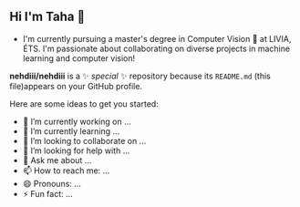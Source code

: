 ## Hi I'm Taha 👋

- I'm currently pursuing a master's degree in Computer Vision 🔭 at LIVIA, ÉTS. I'm passionate about collaborating on diverse projects in machine learning and computer vision!


**nehdiii/nehdiii** is a ✨ _special_ ✨ repository because its `README.md` (this file)appears on your GitHub profile.

Here are some ideas to get you started:

- 🔭 I’m currently working on ...
- 🌱 I’m currently learning ...
- 👯 I’m looking to collaborate on ...
- 🤔 I’m looking for help with ...
- 💬 Ask me about ...
- 📫 How to reach me: ...
- 😄 Pronouns: ...
- ⚡ Fun fact: ...

